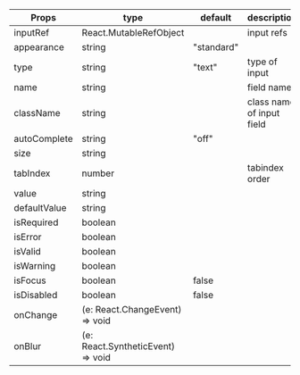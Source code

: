 | Props        | type                                             | default    | description               |
| ------------ | ------------------------------------------------ | ---------- | ------------------------- |
| inputRef     | React.MutableRefObject                           |            | input refs                |
| appearance   | string                                           | "standard" |                           |
| type         | string                                           | "text"     | type of input             |
| name         | string                                           |            | field name                |
| className    | string                                           |            | class name of input field |
| autoComplete | string                                           | "off"      |                           |
| size         | string                                           |            |                           |
| tabIndex     | number                                           |            | tabindex order            |
| value        | string                                           |            |                           |
| defaultValue | string                                           |            |                           |
| isRequired   | boolean                                          |            |                           |
| isError      | boolean                                          |            |                           |
| isValid      | boolean                                          |            |                           |
| isWarning    | boolean                                          |            |                           |
| isFocus      | boolean                                          | false      |                           |
| isDisabled   | boolean                                          | false      |                           |
| onChange     | (e: React.ChangeEvent<HTMLInputElement>) => void |            |                           |
| onBlur       | (e: React.SyntheticEvent<HTMLElement>) => void   |            |                           |
